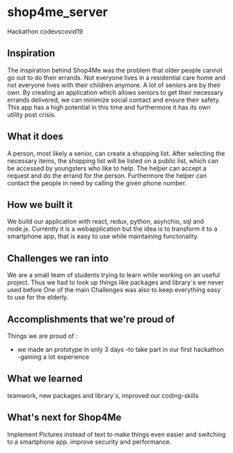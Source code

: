 # shop4me_server
Hackathon codevscovid19
## Inspiration
The inspiration behind Shop4Me was the problem that older people cannot go out to do their errands. Not everyone lives in a residential care home and not everyone lives with their children anymore. A lot of seniors are by their own. By creating an application which allows seniors to get their necessary errands delivered, we can minimize social contact and ensure their safety. This app has a high potential in this time and furthermore it has its own utility post crisis. 
## What it does
A person, most likely a senior, can create a shopping list. After selecting the necessary items, the shopping list will be listed on a public list, which can be accessed by youngsters who like to help. The helper can accept a request and do the errand for the person. Furthermore the helper can contact the people in need by calling the given phone number.
## How we built it
We build our application with react, redux, python, asynchio, sql and node.js. Currently it is a webapplication but the idea is to transform it to a smartphone app, that is easy to use while maintaining functonality.   
## Challenges we ran into
We are a small team of students trying to learn while working on an useful project. Thus we had to look up things like packages and library´s we never used before  One of the main Challenges was also to keep everything easy to use for the elderly.
## Accomplishments that we're proud of
Things we are proud of :
- we made an prototype in only 3 days 
-to take part in our first hackathon
-gaining a lot experience 
## What we learned
teamwork, new packages and library´s, improved our coding-skills 
## What's next for Shop4Me
Implement Pictures instead of text to make things even easier and switching to a smartphone app. improve security and performance.
